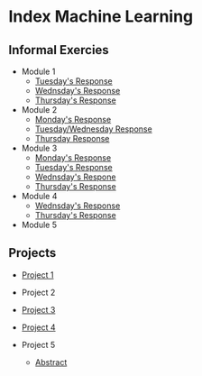 # Index Machine Learning 

## Informal Exercies
- Module 1
    - [Tuesday's Response](mod1/tuesday1.md)
    - [Wednsday's Response](mod1/wed1.md)
    - [Thursday's Response](images/thurs1.md)
- Module 2
  - [Monday's Response](mod2/monday2.md)
  - [Tuesday/Wednesday Response](mod2/tuesday2.md)
  - [Thursday Response](mod2/thursday2.md)
- Module 3
  - [Monday's Response](mod3/monday3.md)
  - [Tuesday's Response](mod3/tuesday3.md)
  - [Wednsday's Respone](mod3/wednsday3.md)
  - [Thursday's Response](mod3/thursday3.md)
- Module 4
  - [Wednsday's Response](mod4/wednsday4.md)
  - [Thursday's Response](mod4/thursday4.md)
- Module 5

## Projects
- [Project 1](mod1/project1.md)

- Project 2

- [Project 3](mod3/project3.md)

- [Project 4](mod4/project4.md)

- Project 5
  - [Abstract](mod5/abstract.md)
